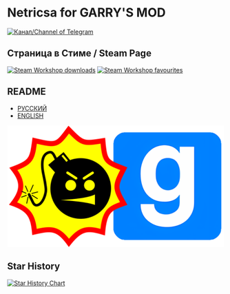 # Netricsa for GARRY'S MOD

[![Канал/Channel of Telegram](https://img.shields.io/badge/Telegram-2CA5E0?style=flat-squeare&logo=telegram&logoColor=white)](https://t.me/taipo3)

## Страница в Стиме / Steam Page
<a href="https://steamcommunity.com/sharedfiles/filedetails/?id=3584451844"><img src="https://img.shields.io/endpoint.svg?url=https%3A%2F%2Fshieldsio-steam-workshop.jross.me%2F3584451844%2Fsubscriptions-text&style=for-the-badge" alt="Steam Workshop downloads"></a>
<a href="https://steamcommunity.com/sharedfiles/filedetails/?id=3584451844"><img src="https://img.shields.io/endpoint.svg?url=https%3A%2F%2Fshieldsio-steam-workshop.jross.me%2F3584451844%2Ffavourites-text&style=for-the-badge" alt="Steam Workshop favourites"></a>

## README
- [РУССКИЙ](./docs/README-RUS.md)
- [ENGLISH](./docs/README-ENG.md)

![main.png](./docs/images/main.png)

## Star History

[![Star History Chart](https://api.star-history.com/svg?repos=TaipoTheCircle/GM-Netricsa&type=date&legend=bottom-right)](https://www.star-history.com/#TaipoTheCircle/GM-Netricsa&type=date&legend=bottom-right)
